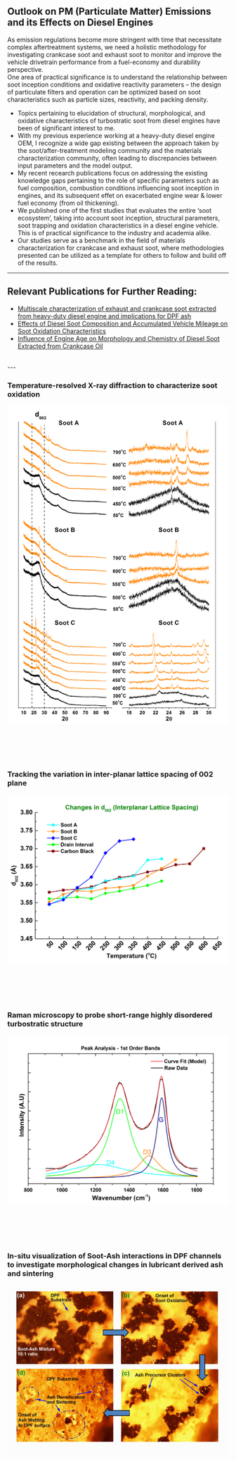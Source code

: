 ## Outlook on PM (Particulate Matter) Emissions and its Effects on Diesel Engines
As emission regulations become more stringent with time that necessitate complex aftertreatment systems, we need a holistic methodology for investigating crankcase soot and exhaust soot to monitor and improve the vehicle drivetrain performance from a fuel-economy and durability perspective. <br> 
One area of practical significance is to understand the relationship between soot inception conditions and oxidative reactivity parameters – the design of particulate filters and operation can be optimized based on soot characteristics such as particle sizes, reactivity, and packing density. <br> 
- Topics pertaining to elucidation of structural, morphological, and oxidative characteristics of turbostratic soot from diesel engines have been of significant interest to me.<br>
- With my previous experience working at a heavy-duty diesel engine OEM, I recognize a wide gap existing between the approach taken by the soot/after-treatment modeling community and the materials characterization community, often leading to discrepancies between input parameters and the model output. <br>
- My recent recearch publications focus on addressing the existing knowledge gaps pertaining to the role of specific parameters such as fuel composition, combustion conditions influencing soot inception in engines, and its subsequent effet on exacerbated engine wear & lower fuel economy (from oil thickening).<br> 
- We published one of the first studies that evaluates the entire ‘soot ecosystem’, taking into account soot inception, structural parameters, soot trapping and oxidation characteristics in a diesel engine vehicle. This is of practical significance to the industry and academia alike. <br> 
- Our studies serve as a benchmark in the field of materials characterization for crankcase and exhaust soot, where methodologies presented can be utilized as a template for others to follow and build off of the results. <br>

---

## Relevant Publications for Further Reading:<br>
- [Multiscale characterization of exhaust and crankcase soot extracted from heavy-duty diesel engine and implications for DPF ash](https://doi.org/10.1016/j.fuel.2020.118878)
- [Effects of Diesel Soot Composition and Accumulated Vehicle Mileage on Soot Oxidation Characteristics](https://doi.org/10.1021/acs.energyfuels.6b01304)
- [Influence of Engine Age on Morphology and Chemistry of Diesel Soot Extracted from Crankcase Oil](https://doi.org/10.1021/acs.energyfuels.5b02512)

<br>
---

### Temperature-resolved X-ray diffraction to characterize soot oxidation<br>
<img src="images/Diesel9.png?raw=true"/>

<br><br>
---

### Tracking the variation in inter-planar lattice spacing of 002 plane <br>
<img src="images/Diesel11.png?raw=true"/>

<br><br>
---

### Raman microscopy to probe short-range highly disordered turbostratic structure <br>
<img src="images/Diesel8.jpg?raw=true"/>

<br><br>
---

### In-situ visualization of Soot-Ash interactions in DPF channels to investigate morphological changes in lubricant derived ash and sintering <br>
<img src="images/Diesel7.jpg?raw=true"/>

<br><br>
---
